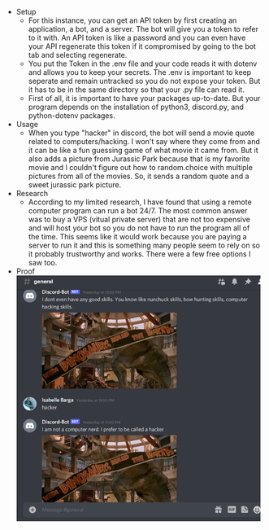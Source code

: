   - Setup
    - For this instance, you can get an API token by first creating an application, a bot, and a server. 
    The bot will give you a token to refer to it with. An API token is like a password and you can even 
    have your API regenerate this token if it compromised by going to the bot tab and selecting regenerate.
    - You put the Token in the .env file and your code reads it with dotenv and allows you to keep your secrets.
    The .env is important to keep seperate and remain untracked so you do not expose your token. But it has to
    be in the same directory so that your .py file can read it.
    - First of all, it is important to have your packages up-to-date. But your program depends on the installation of
    python3, discord.py, and python-dotenv packages.
  - Usage
    - When you type "hacker" in discord, the bot will send a movie quote related to computers/hacking. I won't say where they 
    come from and it can be like a fun guessing game of what movie it came from. But it also adds a picture from Jurassic Park
    because that is my favorite movie and I couldn't figure out how to random.choice with multiple pictures from all of the movies.
    So, it sends a random quote and a sweet jurassic park picture.
  - Research
    - According to my limited research, I have found that using a remote computer program can run a bot 24/7. The most common
    answer was to buy a VPS (vitual private server) that are not too expensive and will host your bot so you do not have to run
    the program all of the time. This seems like it would work because you are paying a server to run it and this is something 
    many people seem to rely on so it probably trustworthy and works. There were a few free options I saw too. 
  - Proof
    ![Proof of bot](project1proof.png)
